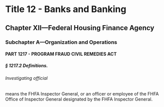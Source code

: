 
# Title 12 - Banks and Banking
## Chapter XII—Federal Housing Finance Agency
### Subchapter A—Organization and Operations
#### PART 1217 - PROGRAM FRAUD CIVIL REMEDIES ACT
##### § 1217.2 Definitions.
###### Investigating official

means the FHFA Inspector General, or an officer or employee of the FHFA Office of Inspector General designated by the FHFA Inspector General.
